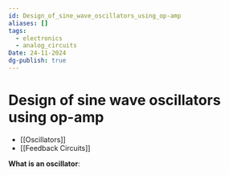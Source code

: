 ```yaml
---
id: Design_of_sine_wave_oscillators_using_op-amp
aliases: []
tags:
  - electronics
  - analog_circuits
Date: 24-11-2024
dg-publish: true
---
```

# Design of sine wave oscillators using op-amp
- [[Oscillators]]
- [[Feedback Circuits]]

**What is an oscillator**: